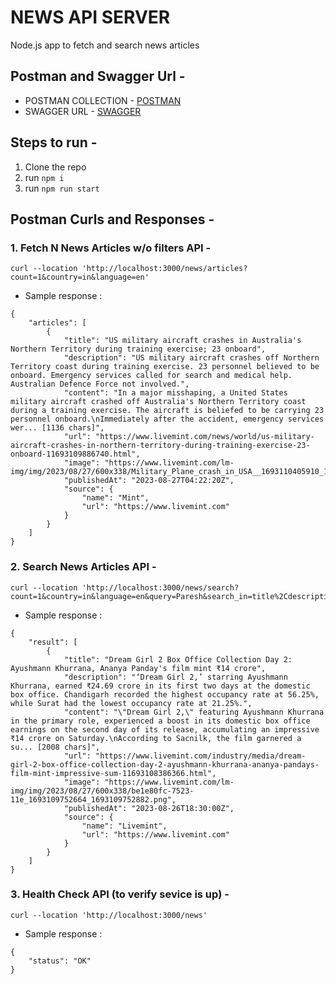 # NEWS API SERVER
Node.js app to fetch and search news articles

## Postman and Swagger Url -  

- POSTMAN COLLECTION - [POSTMAN](https://api.postman.com/collections/15849394-0e42435d-87ca-4ae2-82a4-7ec50561a73a?access_key=PMAT-01H8SQ7K2QFPN2V0H01JBCYQNP)
- SWAGGER URL - [SWAGGER](https://app.swaggerhub.com/apis/DEVESHSAHU002/NEWS_API/1.0.0)

## Steps to run - 

1. Clone the repo
2. run `npm i`
3. run `npm run start`

## Postman Curls and Responses -

### 1. Fetch N News Articles w/o filters API -
```
curl --location 'http://localhost:3000/news/articles?count=1&country=in&language=en'
```
- Sample response :
```
{
    "articles": [
        {
            "title": "US military aircraft crashes in Australia's Northern Territory during training exercise; 23 onboard",
            "description": "US military aircraft crashes off Northern Territory coast during training exercise. 23 personnel believed to be onboard. Emergency services called for search and medical help. Australian Defence Force not involved.",
            "content": "In a major misshaping, a United States military aircraft crashed off Australia's Northern Territory coast during a training exercise. The aircraft is beliefed to be carrying 23 personnel onboard.\nImmediately after the accident, emergency services wer... [1136 chars]",
            "url": "https://www.livemint.com/news/world/us-military-aircraft-crashes-in-northern-territory-during-training-exercise-23-onboard-11693109886740.html",
            "image": "https://www.livemint.com/lm-img/img/2023/08/27/600x338/Military_Plane_crash_in_USA__1693110405910_1693110406072.jpg",
            "publishedAt": "2023-08-27T04:22:20Z",
            "source": {
                "name": "Mint",
                "url": "https://www.livemint.com"
            }
        }
    ]
}
```

### 2. Search News Articles API -
```
curl --location 'http://localhost:3000/news/search?count=1&country=in&language=en&query=Paresh&search_in=title%2Cdescription%2Ccontent'
```
- Sample response :
```
{
    "result": [
        {
            "title": "Dream Girl 2 Box Office Collection Day 2: Ayushmann Khurrana, Ananya Panday's film mint ₹14 crore",
            "description": "‘Dream Girl 2,’ starring Ayushmann Khurrana, earned ₹24.69 crore in its first two days at the domestic box office. Chandigarh recorded the highest occupancy rate at 56.25%, while Surat had the lowest occupancy rate at 21.25%.",
            "content": "\"Dream Girl 2,\" featuring Ayushmann Khurrana in the primary role, experienced a boost in its domestic box office earnings on the second day of its release, accumulating an impressive ₹14 crore on Saturday.\nAccording to Sacnilk, the film garnered a su... [2008 chars]",
            "url": "https://www.livemint.com/industry/media/dream-girl-2-box-office-collection-day-2-ayushmann-khurrana-ananya-pandays-film-mint-impressive-sum-11693108386366.html",
            "image": "https://www.livemint.com/lm-img/img/2023/08/27/600x338/be1e80fc-7523-11e_1693109752664_1693109752882.png",
            "publishedAt": "2023-08-26T18:30:00Z",
            "source": {
                "name": "Livemint",
                "url": "https://www.livemint.com"
            }
        }
    ]
}
```

### 3. Health Check API (to verify sevice is up) - 
```
curl --location 'http://localhost:3000/news'
```
- Sample response :
```
{
    "status": "OK"
}
```
